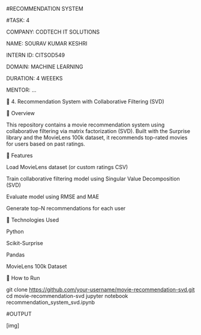 #RECOMMENDATION SYSTEM

#TASK: 4

COMPANY: CODTECH IT SOLUTIONS

NAME: SOURAV KUMAR KESHRI

INTERN ID: CITSOD549

DOMAIN: MACHINE LEARNING

DURATION: 4 WEEEKS

MENTOR: ...

🎥 4. Recommendation System with Collaborative Filtering (SVD)

📘 Overview

This repository contains a movie recommendation system using collaborative filtering via matrix factorization (SVD). Built with the Surprise library and the MovieLens 100k dataset, it recommends top-rated movies for users based on past ratings.

🚀 Features

Load MovieLens dataset (or custom ratings CSV)

Train collaborative filtering model using Singular Value Decomposition (SVD)

Evaluate model using RMSE and MAE

Generate top-N recommendations for each user


🧪 Technologies Used

Python

Scikit-Surprise

Pandas

MovieLens 100k Dataset


🔧 How to Run

git clone https://github.com/your-username/movie-recommendation-svd.git
cd movie-recommendation-svd
jupyter notebook recommendation_system_svd.ipynb


#OUTPUT

[img]
